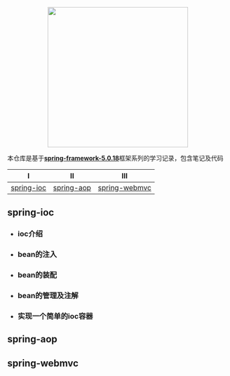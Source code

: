<p align="center">
  <img width="320" src="https://github.com/calebman/spring-note/blob/master/images/spring-note.svg">

本仓库是基于[**spring-framework-5.0.18**](https://github.com/spring-projects/spring-framework/tree/5.0.x)框架系列的学习记录，包含笔记及代码

</p>

| Ⅰ                         | Ⅱ                         | Ⅲ                               |
| ------------------------- | ------------------------- | ------------------------------- |
| [spring-ioc](#spring-ioc) | [spring-aop](#spring-aop) | [spring-webmvc](#spring-webmvc) |

## spring-ioc

- ### ioc介绍

- ### bean的注入

- ### bean的装配

- ### bean的管理及注解

- ### 实现一个简单的ioc容器

## spring-aop

## spring-webmvc